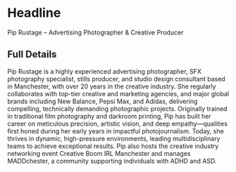 # Headline

Pip Rustage – Advertising Photographer & Creative Producer

## Full Details

Pip Rustage is a highly experienced advertising photographer, SFX photography specialist, stills producer, and studio design consultant based in Manchester, with over 20 years in the creative industry. She regularly collaborates with top-tier creative and marketing agencies, and major global brands including New Balance, Pepsi Max, and Adidas, delivering compelling, technically demanding photographic projects. Originally trained in traditional film photography and darkroom printing, Pip has built her career on meticulous precision, artistic vision, and deep empathy—qualities first honed during her early years in impactful photojournalism. Today, she thrives in dynamic, high-pressure environments, leading multidisciplinary teams to achieve exceptional results. Pip also hosts the creative industry networking event Creative Boom IRL Manchester and manages MADDchester, a community supporting individuals with ADHD and ASD.
